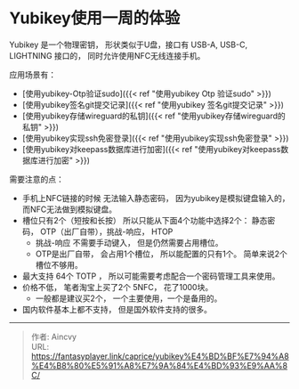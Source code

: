 # Yubikey使用一周的体验


Yubikey 是一个物理密钥， 形状类似于U盘，接口有 USB-A, USB-C, LIGHTNING 接口的， 同时允许使用NFC无线连接手机。

应用场景有： 
- [使用yubikey-Otp验证sudo]({{&lt; ref &#34;使用yubikey Otp 验证sudo&#34; &gt;}})
- [使用yubikey签名git提交记录]({{&lt; ref &#34;使用yubikey 签名git提交记录&#34; &gt;}})
- [使用yubikey存储wireguard的私钥]({{&lt; ref &#34;使用yubikey存储wireguard的私钥&#34; &gt;}})
- [使用yubikey实现ssh免密登录]({{&lt; ref &#34;使用yubikey实现ssh免密登录&#34; &gt;}})
- [使用yubikey对keepass数据库进行加密]({{&lt; ref &#34;使用yubikey对keepass数据库进行加密&#34; &gt;}})

需要注意的点： 
- 手机上NFC链接的时候 无法输入静态密码， 因为yubikey是模拟键盘输入的， 而NFC无法做到模拟键盘。
- 槽位只有2个（短按和长按） 所以只能从下面4个功能中选择2个： 静态密码， OTP（出厂自带），挑战-响应， HTOP 
  - 挑战-响应 不需要手动键入， 但是仍然需要占用槽位。  
  - OTP是出厂自带， 会占用1个槽位， 所以能配置的只有1个。 简单来说2个槽位不够用。 
- 最大支持 64个 TOTP ， 所以可能需要考虑配合一个密码管理工具来使用。 
- 价格不低， 笔者淘宝上买了2个 5NFC， 花了1000块。 
  - 一般都是建议买2个， 一个主要使用，一个是备用的。 
- 国内软件基本上都不支持， 但是国外软件支持的很多。 



---

> 作者: Aincvy  
> URL: https://fantasyplayer.link/caprice/yubikey%E4%BD%BF%E7%94%A8%E4%B8%80%E5%91%A8%E7%9A%84%E4%BD%93%E9%AA%8C/  

